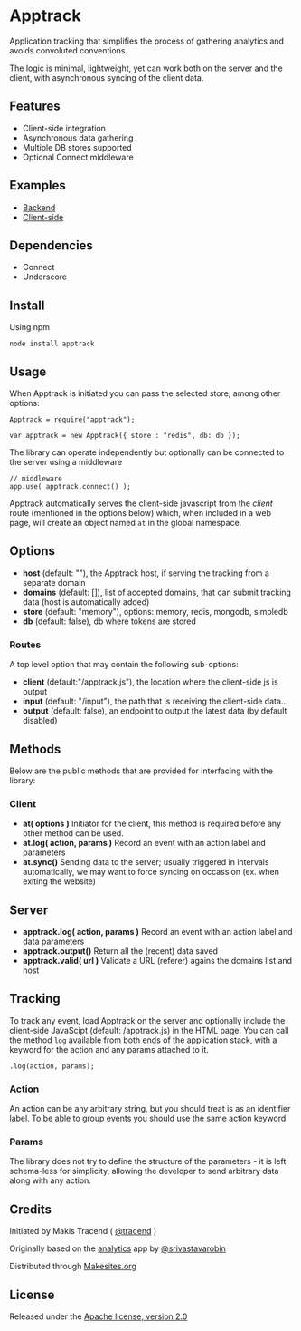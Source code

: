 # Apptrack

Application tracking that simplifies the process of gathering analytics and avoids convoluted conventions.

The logic is minimal, lightweight, yet can work both on the server and the client, with asynchronous syncing of the client data.


## Features

* Client-side integration
* Asynchronous data gathering
* Multiple DB stores supported
* Optional Connect middleware


## Examples

* [Backend](./examples/backend/server.js)
* [Client-side](./examples/client/server.js)


## Dependencies

* Connect
* Underscore


## Install

Using npm
```
node install apptrack
```


## Usage

When Apptrack is initiated you can pass the selected store, among other options:

```
Apptrack = require("apptrack");

var apptrack = new Apptrack({ store : "redis", db: db });
```
The library can operate independently but optionally can be connected to the server using a middleware
```
// middleware
app.use( apptrack.connect() );
```

Apptrack automatically serves the client-side javascript from the _client_ route (mentioned in the options below) which, when included in a web page, will create an object named ```at``` in the global namespace.


## Options

* **host** (default: ""), the Apptrack host, if serving the tracking from a separate domain
* **domains** (default: []), list of accepted domains, that can submit tracking data (host is automatically added)
* **store** (default: "memory"), options: memory, redis, mongodb, simpledb
* **db** (default: false), db where tokens are stored

### Routes

A top level option that may contain the following sub-options:

* **client** (default:"/apptrack.js"), the location where the client-side js is output
* **input** (default: "/input"), the path that is receiving the client-side data...
* **output** (default: false), an endpoint to output the latest data (by default disabled)


## Methods

Below are the public methods that are provided for interfacing with the library:

### Client

* **at( options )** Initiator for the client, this method is required before any other method can be used.
* **at.log( action, params )** Record an event with an action label and parameters
* **at.sync()** Sending data to the server; usually triggered in intervals automatically, we may want to force syncing on occassion (ex. when exiting the website)

## Server

* **apptrack.log( action, params )** Record an event with an action label and data parameters
* **apptrack.output()** Return all the (recent) data saved
* **apptrack.valid( url )** Validate a URL (referer) agains the domains list and host


## Tracking

To track any event, load Apptrack on the server and optionally include the client-side JavaScipt (default: /apptrack.js) in the HTML page. You can call the method ```log``` available from both ends of the application stack, with a keyword for the action and any params attached to it.
```
.log(action, params);
```
### Action

An action can be any arbitrary string, but you should treat is as an identifier label. To be able to group events you should use the same action keyword.

### Params

The library does not try to define the structure of the parameters - it is left schema-less for simplicity, allowing the developer to send arbitrary data along with any action.



## Credits

Initiated by Makis Tracend ( [@tracend](https://github.com/tracend) )

Originally based on the [analytics](https://github.com/srivastavarobin/analytics) app by [@srivastavarobin](https://github.com/srivastavarobin)

Distributed through [Makesites.org](http://makesites.org)


## License

Released under the [Apache license, version 2.0](http://makesites.org/licenses/APACHE-2.0)
